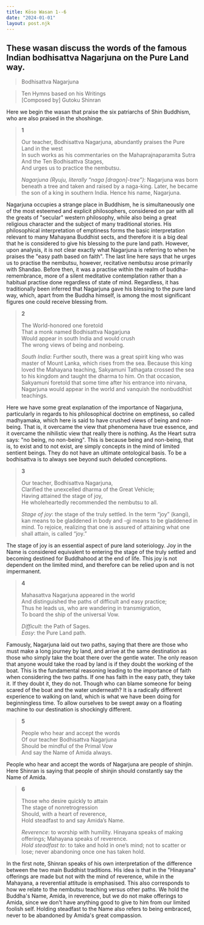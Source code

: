 ```yaml
---
title: Kōso Wasan 1--6
date: "2024-01-01"
layout: post.njk
---
```


These wasan discuss the words of the famous Indian bodhisattva Nagarjuna on the Pure Land way.
---

> Bodhisattva Nagarjuna  

> Ten Hymns based on his Writings  
> [Composed by] Gutoku Shinran  

Here we begin the wasan that praise the six patriarchs of Shin Buddhism, who are also praised in the shoshinge.

> **1**  
>   
> Our teacher, Bodhisattva Nagarjuna, abundantly praises the Pure Land in the west  
> In such works as his commentaries on the Mahaprajnaparamita Sutra  
> And the Ten Bodhisattva Stages,  
> And urges us to practice the nembutsu.  
>   
> *Nagarjuna (Ryuju, literally “naga [dragon]-tree”)*: Nagarjuna was born beneath a tree and taken and raised by a naga-king. Later, he became the son of a king in southern India. Hence his name, Nagarjuna.  

Nagarjuna occupies a strange place in Buddhism, he is simultaneously one of the most esteemed and explicit philosophers, considered on par with all the greats of "secular" western philosophy, while also being a great religious character and the subject of many traditional stories. His philosophical interpretation of emptiness forms the basic interpretation relevant to many Mahayana Buddhist sects, and therefore it is a big deal that he is considered to give his blessing to the pure land path. However, upon analysis, it is not clear exactly what Nagarjuna is referring to when he praises the "easy path based on faith". The last line here says that he urges us to practise the nembutsu, however, recitative nembutsu arose primarily with Shandao. Before then, it was a practise within the realm of buddha-remembrance, more of a silent meditative contemplation rather than a habitual practise done regardless of state of mind. Regardless, it has traditionally been inferred that Nagarjuna gave his blessing to the pure land way, which, apart from the Buddha himself, is among the most significant figures one could receive blessing from.

> **2**  
>   
> The World-honored one foretold  
> That a monk named Bodhisattva Nagarjuna  
> Would appear in south India and would crush  
> The wrong views of being and nonbeing.  
>   
> *South India*: Further south, there was a great spirit king who was master of Mount Lanka, which rises from the sea. Because this king loved the Mahayana teaching, Sakyamuni Tathagata crossed the sea to his kingdom and taught the dharma to him. On that occasion, Sakyamuni foretold that some time after his entrance into nirvana, Nagarjuna would appear in the world and vanquish the nonbuddhist teachings.  

Here we have some great explanation of the importance of Nagarjuna, particularly in regards to his philosophical doctrine on emptiness, so called madhyamaka, which here is said to have crushed views of being and non-being. That is, it overcame the view that phenomena have true essence, and it overcame the nihilistic view that really there is nothing. As the Heart sutra says: "no being, no non-being". This is because being and non-being, that is, to exist and to not exist, are simply concepts in the mind of limited sentient beings. They do not have an ultimate ontological basis. To be a bodhisattva is to always see beyond such deluded conceptions.

> **3**  
>   
> Our teacher, Bodhisattva Nagarjuna,  
> Clarified the unexcelled dharma of the Great Vehicle;  
> Having attained the stage of joy,  
> He wholeheartedly recommended the nembutsu to all.  
>   
> *Stage of joy*: the stage of the truly settled. In the term “joy” (kangi), kan means to be gladdened in body and -gi means to be gladdened in mind. To rejoice, realizing that one is assured of attaining what one shall attain, is called “joy.”  

The stage of joy is an essential aspect of pure land soteriology. Joy in the Name is considered equivalent to entering the stage of the truly settled and becoming destined for Buddhahood at the end of life. This joy is not dependent on the limited mind, and therefore can be relied upon and is not impermanent.

> **4**  
>   
> Mahasattva Nagarjuna appeared in the world  
> And distinguished the paths of difficult and easy practice;  
> Thus he leads us, who are wandering in transmigration,  
> To board the ship of the universal Vow.  
>   
> *Difficult*: the Path of Sages.  
> *Easy*: the Pure Land path.  

Famously, Nagarjuna laid out two paths, saying that there are those who must make a long journey by land, and arrive at the same destination as those who simply take the boat there over the gentle water. The only reason that anyone would take the road by land is if they doubt the working of the boat. This is the fundamental reasoning leading to the importance of faith when considering the two paths. If one has faith in the easy path, they take it. If they doubt it, they do not. Though who can blame someone for being scared of the boat and the water underneath? It is a radically different experience to walking on land, which is what we have been doing for beginningless time. To allow ourselves to be swept away on a floating machine to our destination is shockingly different.

> **5**  
>   
> People who hear and accept the words  
> Of our teacher Bodhisattva Nagarjuna  
> Should be mindful of the Primal Vow  
> And say the Name of Amida always.  

People who hear and accept the words of Nagarjuna are people of shinjin. Here Shinran is saying that people of shinjin should constantly say the Name of Amida.

> **6**  
>   
> Those who desire quickly to attain  
> The stage of nonretrogression  
> Should, with a heart of reverence,  
> Hold steadfast to and say Amida’s Name.  
>   
> *Reverence*: to worship with humility. Hinayana speaks of making offerings; Mahayana speaks of reverence.  
> *Hold steadfast to*: to take and hold in one’s mind; not to scatter or lose; never abandoning once one has taken hold.  

In the first note, Shinran speaks of his own interpretation of the difference between the two main Buddhist traditions. His idea is that in the "Hinayana" offerings are made but not with the mind of reverence, while in the Mahayana, a reverential attitude is emphasised. This also corresponds to how we relate to the nembutsu teaching versus other paths. We hold the Buddha's Name, Amida, in reverence, but we do not make offerings to Amida, since we don't have anything good to give to him from our limited foolish self. Holding steadfast to the Name also refers to being embraced, never to be abandoned by Amida's great compassion.
